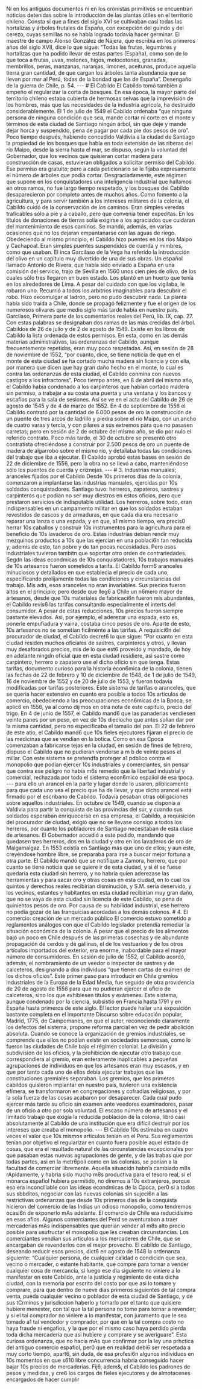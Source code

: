 Ni en los antiguos documentos ni en los cronistas primitivos se encuentran noticias detenidas sobre la introducción de las plantas útiles en el territorio chileno. Consta sí que a fines del siglo XVI se cultivaban casi todas las hortalizas y árboles frutales de España, con excepción del guindo y del cerezo, cuyas semillas no se había logrado todavía hacer germinar. El maestre de campo Alonso González de Nájera, que escribía en los primeros años del siglo XVII, dice lo que sigue: “Todas las frutas, legumbres y hortalizas que ha podido llevar de estas partes (España), como son de lo que toca a frutas, uvas, melones, higos, melocotones, granadas, membrillos, peras, manzanas, naranjas, limones, aceitunas, produce aquella tierra gran cantidad, de que cargan los árboles tanta abundancia que se llevan por mar al Perú, todas de la bondad que las de España”. Desengaño de la guerra de Chile, p. 54. --- # El Cabildo El Cabildo tomó también a empeño el regularizar la corta de bosques. En esa época, la mayor parte del territorio chileno estaba cubierta de hermosas selvas que la imprevisión de los hombres, más que las necesidades de la industria agrícola, ha destruido considerablemente. El 1 de julio de 1549 el Cabildo ordenaba “que ninguna persona de ninguna condición que sea, mande cortar ni corte en el monte y términos de esta ciudad de Santiago ningún árbol, sin que deje y mande dejar horca y suspendido, pena de pagar por cada pie dos pesos de oro”. Poco tiempo después, habiendo concedido Valdivia a la ciudad de Santiago la propiedad de los bosques que había en toda extensión de las riberas del río Maipo, desde la sierra hasta el mar, se dispuso, según la voluntad del Gobernador, que los vecinos que quisieran cortar madera para construcción de casas, estuvieran obligados a solicitar permiso del Cabildo. Ese permiso era gratuito; pero a cada peticionario se le fijaba expresamente el número de árboles que podía cortar. Desgraciadamente, este régimen que supone en los conquistadores una inteligencia industrial que hallamos en otros ramos, no fue largo tiempo respetado, y los bosques del Cabildo desaparecieron por completo antes de muchos años. Como fomento a la agricultura, y para servir también a los intereses militares de la colonia, el Cabildo cuidó de la conservación de los caminos. Eran simples veredas traficables sólo a pie y a caballo, pero que convenía tener expeditas. En los títulos de donaciones de tierras solía exigirse a los agraciados que cuidaran del mantenimiento de esos caminos. Se mandó, además, en varias ocasiones que no los dejaran empantanarse con las aguas de riego. Obedeciendo al mismo principio, el Cabildo hizo puentes en los ríos Maipo y Cachapoal. Eran simples puentes suspendidos de cuerda y mimbres, como que usaban. El inca Garcilaso de la Vega ha referido la introducción del olivo en un capítulo muy divertido de una de sus obras. Un español llamado Antonio de Rivera, que había sido enviado a España en una comisión del servicio, trajo de Sevilla en 1560 unos cien pies de olivo, de los cuales sólo tres llegaron en buen estado. Los plantó en un huerto que tenía en los alrededores de Lima. A pesar del cuidado con que los vigilaba, le robaron uno. Recurrió a todos los arbitrios imaginables para descubrir el robo. Hizo excomulgar al ladrón, pero no pudo descubrir nada. La planta había sido traída a Chile, donde se propagó felizmente y fue el origen de los numerosos olivares que medio siglo más tarde había en nuestro país. Garcilaso, Primera parte de los comentarios reales del Perú, lib. IX, cap. 27. Con estas palabras se designaban dos ramas de las más crecidas del árbol. Cabildos de 26 de julio y de 2 de agosto de 1549. Existe en los libros de Cabildo la lista ordenada de estos permisos. En esta, como en las demás materias administrativas, las ordenanzas del Cabildo, aunque frecuentemente repetidas, eran muy poco respetadas. Así, en sesión de 28 de noviembre de 1552, “por cuanto, dice, se tiene noticia de que en el monte de esta ciudad se ha cortado mucha madera sin licencia y con ella, por manera que dicen que hay gran daño hecho en el monte, lo cual es contra las ordenanzas de esta ciudad, el Cabildo conmina con nuevos castigos a los infractores”. Poco tiempo antes, en 8 de abril del mismo año, el Cabildo había condenado a los carpinteros que habían cortado madera sin permiso, a trabajar a su costa una puerta y una ventana y los bancos y escafios para la sala de sesiones. Así se ve en el acta del Cabildo de 26 de agosto de 1545 y de 4 de marzo de 1552. En 4 de septiembre de 1556 el Cabildo contrató por la cantidad de 6.000 pesos de oro la construcción de un puente de tres arcos de ladrillo y piedra sobre el río Maipo, con un ancho de cuatro varas y tercia, y con pilares a sus extremos para que no pasasen carretas; pero en sesión de 2 de octubre del mismo año, se dio por nulo el referido contrato. Poco más tarde, el 30 de octubre se presentó otro contratista ofreciéndose a construir por 2.500 pesos de oro un puente de madera de algarrobo sobre el mismo río, y detallaba todas las condiciones del trabajo que iba a ejecutar. El Cabildo aprobó estas bases en sesión de 22 de diciembre de 1556, pero la obra no se llevó a cabo, manteniéndose sólo los puentes de cuerda y criznejas. --- # 3. Industrias manuales; aranceles fijados por el Cabildo Desde 10s primeros dias de la colonia, comenzaron a implantarse las industrias manuales, ejercidas por 10s soldados conquistadores. Santiago tuvo: herreros, zapateros, sastres y carpinteros que podian no ser muy diestros en estos oficios, pero que prestaron servicios de indisputable utilidad. Los herreros, sobre todo, eran indispensables en un campamento militar en que los soldados estaban revestidos de cascos y de armaduras, en que cada dia era necesario reparar una lanza o una espada, y en que, a1 mismo tiempo, era precis0 herrar 10s caballos y construir 10s instrumentos para la agricultura para el beneficio de 10s lavaderos de oro. Estas industrias debian rendir muy mezquinos productos a 10s que las ejercian en una poblaci6n tan reducida y, ademis de esto, tan pobre y de tan pocas necesidades. Pero esos industriales tuvieron tambitn que soportar otro orden de contrariedades. Segdn las ideas econdmicas de 10s conquistadores, 10s trabajos manuales de 10s artesanos fueron sometidos a tarifa. El Cabildo form6 aranceles minuciosos y detallados en que establecia el precio de cada uno, especificando prolijamente todas las condiciones y circunstancias del trabajo. Mis adn, esos aranceles no eran invariables. Sus precios fueron altos en el principio; pero desde que lleg6 a Chile un n6mero mayor de artesanos, desde que 10s materiales de fabricaci6n fueron mis abundantes, el Cabildo revis6 las tarifas consultando especialmente el interts del consumidor. A pesar de estas reducciones, 10s precios fueron siempre bastante elevados. Asi, por ejemplo, el aderezar una espada, esto es, ponerle empufiadura y vaina, costaba cinco pesos de oro. Aparte de esto, 10s artesanos no se sometian ficilmente a las tarifas. A requisici6n del procurador de ciudad, el Cabildo decret6 lo que sigue: “Por cuanto en esta ciudad residen muchos oficiales de sastres, carpinteros y otros, y llevan muy desaforados precios, mis de lo que est6 proveido y mandado, de hoy en adelante ningdn oficial que en esta ciudad residiere, asi sastre como carpintero, herrero o zapatero use el dicho oficio sin que tenga. Estas tarifas, documento curioso para la historia econ6mica de la colonia, tienen las fechas de 22 de febrero y 10 de diciembre de 1548, de 1 de julio de 1549, 16 de noviembre de 1552 y de 20 de julio de 1553, y fueron todavia modificadas por tarifas posteriores. Este sistema de tarifas o aranceles, que se queria hacer extensivo en cuanto era posible a todos 10s articulos de comercio, obedeciendo a las preocupaciones econ6micas de la Bpoca, se aplic6 en 1556, ya al como dijimos en otra nota de este capitulo, precio del trigo. En 4 de junio de 1557, el Cabildo mand6 que las panaderias vendiesen veinte panes por un peso, en vez de 10s dieciocho que antes solian dar por la misma cantidad, pero no especificaba el tamaiio del pan. El 22 de febrero de este atio, el Cabildo mand6 que 10s fieles ejecutores fijaran el precio de las medicinas que se vendian en la botica. Como en esa Cpoca comenzaban a fabricarse tejas en la ciudad, en sesidn de fines de febrero, dispuso el Cabildo que no pudieran venderse a m b de veinte pesos el millar. Con este sistema se pretendfa proteger a1 pdblico contra el monopolio que podian ejercer 10s industriales y comerciantes, sin pensar que contra ese peligro no habia m6s remedio que la libertad industrial y comercial, rechazada por todo el sistema econ6mico espaiiol de esa tpoca. --- para ello un arancel en la parte y lugar donde lo usaren, pliblicamente para que cada uno vea el precio que ha de llevar, y que dicho arancel está firmado por el escribano de Cabildo. Todavía pesaban otras obligaciones sobre aquellos industriales. En octubre de 1549, cuando se disponía a Valdivia para partir la conquista de las provincias del sur, y cuando sus soldados esperaban enriquecerse en esa empresa, el Cabildo, a requisición del procurador de ciudad, exigió que no se llevase consigo a todos los herreros, por cuanto los pobladores de Santiago necesitaban de esta clase de artesanos. El Gobernador accedió a este pedido, mandando que quedasen tres herreros, dos en la ciudad y otro en los lavaderos de oro de Malgamalgaz. En 1553 existía en Santiago más que uno de ellos; y aun este, creyéndose hombre libre, se preparaba para irse a buscar mejor fortuna a otra parte. El Cabildo mandó que se notifique a Zamora, herrero, que por cuanto se tiene noticia que se quiere ir de esta ciudad, y si él se fuese quedaría esta ciudad sin herrero, y no habría quien aderezase las herramientas y para sacar oro y otras cosas en esta ciudad, en lo cual los quintos y derechos reales recibirían disminución, y S.M. sería deservido, y los vecinos, estantes y habitantes en esta ciudad recibirían muy gran daño, que no se vaya de esta ciudad sin licencia de este Cabildo, so pena de quinientos pesos de oro. Por causa de su habilidad industrial, ese herrero no podía gozar de las franquicias acordadas a los demás colonos. # 4. El comercio: creación de un mercado público El comercio estuvo sometido a reglamentos análogos con que el Cabildo legislador pretendía remediar la situación económica de la colonia. A pesar que el precio de los alimentos bajó un poco en Chile después de las primeras cosechas y de abundante propagación de cerdos y de gallinas, el de los vestuarios y de los otros artículos importados del exterior, era enorme, inabordable para el mayor número de consumidores. En sesión de julio de 1552, el Cabildo acordó, además, el nombramiento de un veedor o inspector de sastres y de calceteros, designando a dos individuos “que tienen cartas de examen de los dichos oficios”. Este primer paso para introducir en Chile gremios industriales de la Europa de la Edad Media, fue seguido de otra providencia de 20 de agosto de 1556 para que no pudieran ejercer el oficio de calceteros, sino los que exhibiesen títulos y exámenes. Este sistema, aunque condenado por la ciencia, subsistió en Francia hasta 1791 y en España hasta primeros de este siglo. El lector puede hallar una exposición bastante completa en el importante Discurso sobre educación popular, Madrid, 1775, de Campomanes, en que el autor, reconociendo claramente los defectos del sistema, propone reforma parcial en vez de pedir abolición absoluta. Cuando se conoce la organización de gremios industriales, se comprende que ellos no podían existir en sociedades semorosas, como lo fueron las ciudades de Chile bajo el régimen colonial. La división y subdivisión de los oficios, y la prohibición de ejecutar otro trabajo que correspondiera al gremio, eran enteramente inaplicables a pequeñas agrupaciones de individuos en que los artesanos eran muy escasos, y en que por tanto cada uno de ellos debía ejecutar trabajos que las constituciones gremiales separaban. Los gremios, que los primeros cabildos quisieron implantar en nuestro país, tuvieron una existencia efímera, se transformaron en congregaciones y cofradías religiosas, y por la sola fuerza de las cosas acabaron por desaparecer. Cada cual pudo ejercer más tarde su oficio sin examen ante veedores examinadores, pasar de un oficio a otro por sola voluntad. El escaso número de artesanos y el limitado trabajo que exigía la reducida población de la colonia, libró casi absolutamente al Cabildo de una institución que era difícil destruir por los intereses que creaba el monopolio. --- El Cabildo 10s estimaba en cuatro veces el valor que 10s mismos articulos tenian en el Peru. Sus reglamentos tenian por objetivo el regularizar en cuanto fuera posible aquel estado de cosas, que era el resultado natural de las circunstancias excepcionales por que pasaban estas nuevas agrupaciones de gente, y de las trabas que por todas partes, asi en la metr6poli como en las colonias, se ponian a la facultad de comerciar libremente. Aquella situacidn habn’a cambiado m8s rApidamente, y habria sido mucho m8s productiva para el tesoro real, si el monarca espafiol hubiera permitido, no diremos a 10s extranjeros, porque eso era inconciliable con las ideas econdmicas de la Cpoca, per0 si a todos sus sbbditos, negociar con las nuevas colonias sin sujeci6n a las restrictivas ordenanzas que desde 10s primeros dias de la conquista hicieron del comercio de las Indias un odioso monopolio, como tendremos ocasi6n de exponerlo mAs adelante. El comercio de Chile era reducidisimo en esos afios. Algunos comerciantes del Perd se aventuraban a traer mercaderias mAs indispensables que querian vender a1 m8s alto precio posible para usufructar el monopolio que les creaban circunstancias. Los comerciantes vendian sus articulos a los mercaderes de Chile, que se encargaban de revenderlos con el mejor provecho. El cabildo de Santiago, deseando reducir esos precios, dict6 en agosto de 1548 la ordenanza siguiente: “Cualquier persona, de cualquier calidad o condicidn que sea, vecino o mercader, o estante habitante, que compre para tornar a vender cualquier cosa de mercancia, si luego ese dia siguiente no viniere a lo manifestar en este Cabildo, ante la justicia y regimiento de esta dicha ciudad, con la memoria por escrito del costo por que asi lo tomare y comprare, para que dentro de nueve dias primeros siguientes de tal compra venta, pueda cualquier vecino o poblador de esta ciudad de Santiago, y de sus tCrminos y jurisdiccion haberlo y tomarlo por el tanto que quisiere hubiere menester, con tal que la tal persona no tome para tornar a revender; y si el tal comprador no viniere a lo manifestar, con juramento que le sea tomado a1 tal vendedor y comprador, por que en la tal compra costo no haya fraude ni engafios, y la que por el mismo caso haya perdido pierda toda dicha mercaderia que asi hubiere y comprare y se averiguare”. Esta curiosa ordenanza, que no hacia mAs que confirmar por la ley una prhctica del antiguo comercio espafiol, per0 que en realidad debi6 ser respetada a muy corto tiempo, apart6, sin duda, de esa profesi6n algunos individuos en 10s momentos en que s610 libre concurrencia habria conseguido hacer bajar 10s precios de mercaderias. Fij6, adem&#x26;, el Cabildo los padrones de pesos y medidas, y cre6 los cargos de fieles ejecutores y de almotacenes encargados de hacer cumplir